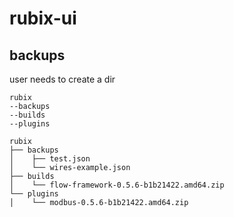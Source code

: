 # rubix-ui


## backups

user needs to create a dir

```
rubix
--backups
--builds
--plugins
```

```
rubix
├── backups
│    ├── test.json
│    └── wires-example.json
├── builds
│    └── flow-framework-0.5.6-b1b21422.amd64.zip
└── plugins
│    └── modbus-0.5.6-b1b21422.amd64.zip
```